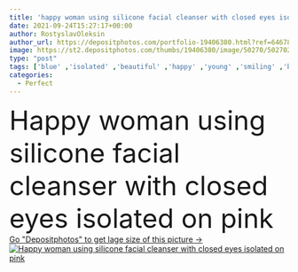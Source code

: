 ```yaml
---
title: 'happy woman using silicone facial cleanser with closed eyes isolated on pink'
date: 2021-09-24T15:27:17+00:00
author: RostyslavOleksin
author_url: https://depositphotos.com/portfolio-19406380.html?ref=64678756
image: https://st2.depositphotos.com/thumbs/19406380/image/50270/502702364/api_thumb_450.jpg?forcejpeg=true
type: "post"
tags: ['blue' ,'isolated' ,'beautiful' ,'happy' ,'young' ,'smiling' ,'beauty' ,'caucasian' ,'head' ,'wellbeing' ,'face' ,'care' ,'towel' ,'electric' ,'skin' ,'pink' ,'emotion' ,'pretty' ,'woman' ,'device' ,'brush' ,'cosmetic' ,'skincare' ,'clean' ,'purity' ,'joyful' ,'perfect' ,'attractive' ,'pleased' ,'routine' ,'wellness' ,'gadget' ,'silicone' ,'use' ,'cleanser' ,'pampering' ,'terry' ,'cleansing' ,'one person' ,'closed eyes' ,'Studio Shot' ,'lip balm' ]
categories: 
  - Perfect
---
```

<div aling="center">
            <font size="60"> Happy woman using silicone facial cleanser with closed eyes isolated on pink</font>   
</div>
<div>
    <a href='https://st2.depositphotos.com/thumbs/19406380/image/50270/502702364/api_thumb_450.jpg?forcejpeg=true?ref=64678756' target=_blank > Go "Depositphotos" to get lage size of this picture ->
        <img href='https://st2.depositphotos.com/thumbs/19406380/image/50270/502702364/api_thumb_450.jpg?forcejpeg=true?ref=64678756' src='https://st2.depositphotos.com/19406380/50270/i/950/depositphotos_502702364-stock-photo-happy-woman-using-silicone-facial.jpg?forcejpeg=true' alt='Happy woman using silicone facial cleanser with closed eyes isolated on pink' >
    </a>
</div>
